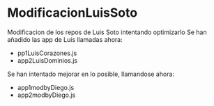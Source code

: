 # ModificacionLuisSoto
Modificacion de los repos de Luis Soto intentando optimizarlo
Se han añadido las app de Luis llamadas ahora:
- pp1LuisCorazones.js
- app2LuisDominios.js

Se han intentado mejorar en lo posible, llamandose ahora:
- app1modbyDiego.js
- app2modbyDiego.js